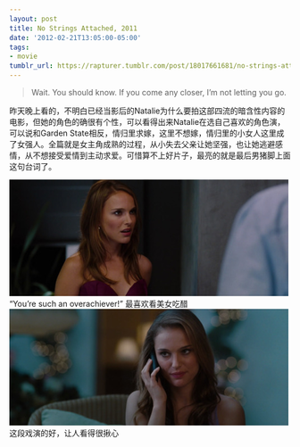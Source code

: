 ```yaml
---
layout: post
title: No Strings Attached, 2011
date: '2012-02-21T13:05:00-05:00'
tags:
- movie
tumblr_url: https://rapturer.tumblr.com/post/18017661681/no-strings-attached-2011
---
```

> Wait. You should know. If you come any closer, I’m not letting you go.

昨天晚上看的，不明白已经当影后的Natalie为什么要拍这部四流的暗含性内容的电影，但她的角色的确很有个性，可以看得出来Natalie在选自己喜欢的角色演，可以说和Garden State相反，情归里求嫁，这里不想嫁，情归里的小女人这里成了女强人。全篇就是女主角成熟的过程，从小失去父亲让她坚强，也让她逃避感情，从不想接受爱情到主动求爱。可惜算不上好片子，最亮的就是最后男猪脚上面这句台词了。

![](/assets/img/tumblr_lzr9kial051r0cnr9.jpg)“You’re such an overachiever!” 最喜欢看美女吃醋 ![](/assets/img/tumblr_lzr9j6nncn1r0cnr9.jpg)这段戏演的好，让人看得很揪心


